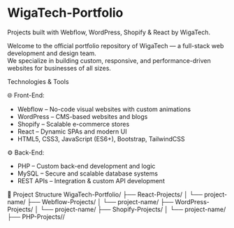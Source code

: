 # WigaTech-Portfolio
Projects built with Webflow, WordPress, Shopify &amp; React by WigaTech.
 
Welcome to the official portfolio repository of WigaTech — a full-stack web development and design team.  
We specialize in building custom, responsive, and performance-driven websites for businesses of all sizes.

 Technologies & Tools

🌐 Front-End:
- Webflow – No-code visual websites with custom animations
- WordPress – CMS-based websites and blogs
- Shopify – Scalable e-commerce stores
- React – Dynamic SPAs and modern UI
- HTML5, CSS3, JavaScript (ES6+), Bootstrap, TailwindCSS

 ⚙️ Back-End:
- PHP – Custom back-end development and logic
- MySQL – Secure and scalable database systems
- REST APIs – Integration & custom API development

📁 Project Structure
WigaTech-Portfolio/
├── React-Projects/
│ └── project-name/
├── Webflow-Projects/
│ └── project-name/
├── WordPress-Projects/
│ └── project-name/
├── Shopify-Projects/
│ └── project-name/
├── PHP-Projects//

